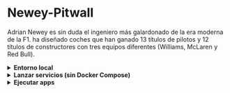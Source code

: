 # Newey-Pitwall
Adrian Newey es sin duda el ingeniero más galardonado de la era moderna de la F1. ha diseñado coches que han ganado 13 títulos de pilotos y 12 títulos de constructores con tres equipos diferentes (Williams, McLaren y Red Bull).


<details> <summary><strong>Entorno local</strong></summary>
git clone git@github.com:tuUsuario/Newey-Pitwall.git
cd Newey-Pitwall
python -m venv .venv && source .venv/bin/activate
pip install -r requirements.txt
cp .env.example .env   # y ajusta si cambias contraseñas o puertos

</details> <details> <summary><strong>Lanzar servicios (sin Docker Compose)</strong></summary>
bash scripts/start_rabbitmq.sh
bash scripts/start_postgres.sh
# ejecútalo una vez para crear la tabla
docker exec -i pg-f1 psql -U postgres -f sql/init_db.sql

</details> <details> <summary><strong>Ejecutar apps</strong></summary>
# Terminal 1: listener
python listener/listener.py

# Terminal 2: consumer
python consumer/consumer_db.py
